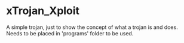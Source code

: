 # xTrojan_Xploit
A simple trojan, just to show the concept of what a trojan is and does.
Needs to be placed in 'programs' folder to be used.
